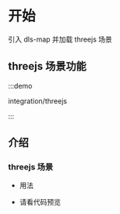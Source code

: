 <!--
 * @Author: Kang
 * @Date: 2024-09-11 16:54:34
 * @Last Modified by: Kang
 * @LastEditTime: 2024-11-15 17:43:28
-->
# 开始

引入 dls-map 并加载 threejs 场景

## threejs 场景功能

:::demo 

integration/threejs

:::


## 介绍


### threejs 场景

- 用法

- 请看代码预览